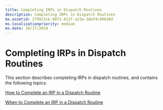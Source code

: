 ```yaml
---
title: Completing IRPs in Dispatch Routines
description: Completing IRPs in Dispatch Routines
ms.assetid: 279913cb-90f1-411f-a23a-38af4c99638d
ms.localizationpriority: medium
ms.date: 10/17/2018
---
```


# Completing IRPs in Dispatch Routines





This section describes completing IRPs in dispatch routines, and contains the following topics:

[How to Complete an IRP in a Dispatch Routine](how-to-complete-an-irp-in-a-dispatch-routine.md)

[When to Complete an IRP in a Dispatch Routine](when-to-complete-an-irp-in-a-dispatch-routine.md)

 

 




